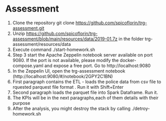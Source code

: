 # Assessment
1. Clone the repository
    git clone https://github.com/spicoflorin/trg-assessment.git
2. Unzip https://github.com/spicoflorin/trg-assessment/blob/main/resources/data/2019-01.7z in the folder trg-assessment/resources/data
3. Execute command ./start-homework.sh
4. Step 3 start the Apache Zeppelin notebook server available on port 9080. If the port is not available, please modify the docker-compose.yaml and expose a free port. 
 Go to http://localhost:9080 
5. In the Zeppelin UI, open the trg-assessment notebook (http://localhost:9080/#/notebook/2GPY2C1BN)
6. First paragraph contains the ETL - loads the police data from csv file to rquested parquest file format . Run it with Shift+Enter
7. Second paragraph loads the parquet file into Spark Dataframe. Run it.
8. The KPIs will be in the next paragraphs,each of them details with their purpose
9. After the analysis, you might destroy the stack by calling ./detroy-homework.sh
